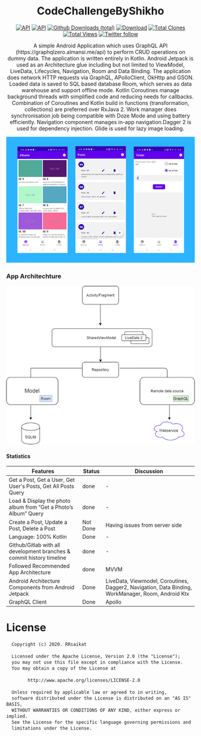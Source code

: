 <h1 align="center">CodeChallengeByShikho</h1>
<p align="center">
  <a href="https://android-arsenal.com/api?level=16"><img alt="API" src="https://img.shields.io/badge/API-21%2B-brightgreen.svg?style=flat"/></a>
    <a href="https://github.com/rrsaikat"><img alt="API" src="https://badges.frapsoft.com/os/v1/open-source.png?v=103"/></a>
   <a href=""><img alt="Github Downloads (total)" src="https://img.shields.io/github/downloads/rrsaikat/CodeChallengeByShikho/total.svg"/></a>
  <a href="https://github.com/rrsaikat/CodeChallengeByShikho/raw/master/app/release/CodeChallengeByShikho-1.0.15.apk"><img alt="Download" src="https://img.shields.io/badge/DownloadApk-v1.0.15-green.svg"/></a>
  <a href="https://github.com/rrsaikat/CodeChallengeByShikho/graphs/traffic"><img alt="Total Clones" src="https://img.shields.io/badge/Clones-9-orange"/></a>
    <a href="https://github.com/rrsaikat/CodeChallengeByShikho/graphs/traffic"><img alt="Total Views" src="https://img.shields.io/badge/Views-101-brightgreen"/></a>
    <a href="https://twitter.com/RsaikatR"><img alt="Twitter follow" src="https://img.shields.io/twitter/follow/RsaikatR.svg?style=social"/></a>

<p align="center">  
A simple Android Application which uses GraphQL API (https://graphqlzero.almansi.me/api) to perform CRUD operations on dummy data. The application is written entirely in Kotlin.
Android Jetpack is used as an Architecture glue including but not limited to ViewModel, LiveData, Lifecycles, Navigation, Room and Data Binding. The application does network HTTP requests via GraphQL, APolloClient, OkHttp and GSON. Loaded data is saved to SQL based database Room, which serves as data warehouse and support offline mode. Kotlin Coroutines manage background threads with simplified code and reducing needs for callbacks. Combination of Coroutines and Kotlin build in functions (transformation, collections) are preferred over RxJava 2. Work manager does synchronisation job being compatible with Doze Mode and using battery efficiently. Navigation component manages in-app navigation.Dagger 2 is used for dependency injection. Glide is used for lazy image loading.
</p>

 <p align="center"> 
    <img src="https://github.com/rrsaikat/CodeChallengeByShikho/blob/master/shikho.png" alt="app preview">
 </p>


### App Architechture

<p align="center"> 
    <img src="https://github.com/rrsaikat/CodeChallengeByShikho/blob/master/Architechture%20Diagram.png" alt="architechture pattern">
 </p>


#### Statistics
Features | Status | Discussion
--- | --- | ---
Get a Post, Get a User, Get User's Posts, Get All Posts  Query | done | -
Load & Display the photo album from “Get a Photo’s Album” Query | done | -
Create a Post, Update a Post, Delete a Post | Not Done | Having issues from server side
Language: 100% Kotlin | Done | -
Github/Gitlab with all development branches & commit history timeline | done | -
Followed Recommended App Architecture | done | MVVM
Android Architecture Components from Android Jetpack | Done | LiveData, Viewmodel, Coroutines, Dagger2, Navigation, Data Binding, WorkManager, Room, Android Ktx
GraphQL Client | Done | Apollo


# License
      Copyright (c) 2020. RRsaikat

      Licensed under the Apache License, Version 2.0 (the "License");
      you may not use this file except in compliance with the License.
      You may obtain a copy of the License at

            http://www.apache.org/licenses/LICENSE-2.0

      Unless required by applicable law or agreed to in writing,
      software distributed under the License is distributed on an "AS IS" BASIS,
      WITHOUT WARRANTIES OR CONDITIONS OF ANY KIND, either express or implied.
      See the License for the specific language governing permissions and
      limitations under the License.
